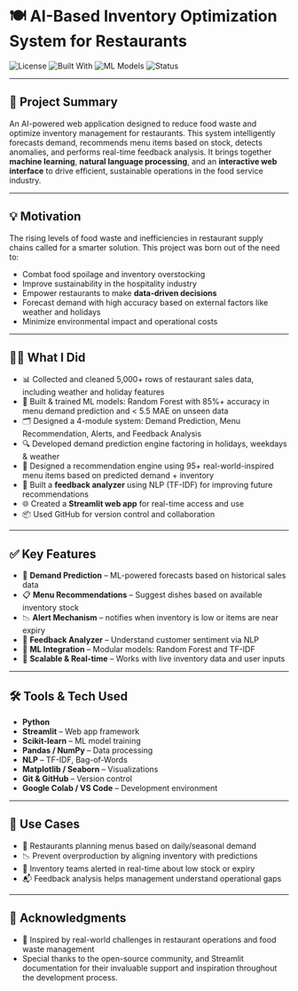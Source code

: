 # 🍽️ AI-Based Inventory Optimization System for Restaurants

![License](https://img.shields.io/badge/License-MIT-green)
![Built With](https://img.shields.io/badge/Built%20with-Python%2C%20Streamlit-blue)
![ML Models](https://img.shields.io/badge/Models-Random%20Forest%2C%20Isolation%20Forest%2C%20NLP-yellow)
![Status](https://img.shields.io/badge/Status-Complete-brightgreen)

---

## 📌 Project Summary

An AI-powered web application designed to reduce food waste and optimize inventory management for restaurants. This system intelligently forecasts demand, recommends menu items based on stock, detects anomalies, and performs real-time feedback analysis. It brings together **machine learning**, **natural language processing**, and an **interactive web interface** to drive efficient, sustainable operations in the food service industry.

---

## 💡 Motivation

The rising levels of food waste and inefficiencies in restaurant supply chains called for a smarter solution. This project was born out of the need to:

- Combat food spoilage and inventory overstocking
- Improve sustainability in the hospitality industry
- Empower restaurants to make **data-driven decisions**
- Forecast demand with high accuracy based on external factors like weather and holidays
- Minimize environmental impact and operational costs

---

## 👨‍💻 What I Did

- 📊 Collected and cleaned 5,000+ rows of restaurant sales data, including weather and holiday features  
- 🧠 Built & trained ML models: Random Forest with 85%+ accuracy in menu demand prediction and < 5.5 MAE on unseen data
- 🗂️ Designed a 4-module system: Demand Prediction, Menu Recommendation, Alerts, and Feedback Analysis  
- 🔍 Developed demand prediction engine factoring in holidays, weekdays & weather  
- 🤖 Designed a recommendation engine using 95+ real-world-inspired menu items based on predicted demand + inventory
- 💬 Built a **feedback analyzer** using NLP (TF-IDF) for improving future recommendations  
- 🌐 Created a **Streamlit web app** for real-time access and use  
- 📦 Used GitHub for version control and collaboration
  
---

## ✅ Key Features

- 📅 **Demand Prediction** – ML-powered forecasts based on historical sales data  
- 📋 **Menu Recommendations** – Suggest dishes based on available inventory stock  
- 📉 **Alert Mechanism** – notifies when inventory is low or items are near expiry 
- 💬 **Feedback Analyzer** – Understand customer sentiment via NLP  
- 🧠 **ML Integration** – Modular models: Random Forest and TF-IDF  
- 🔗 **Scalable & Real-time** – Works with live inventory data and user inputs

---

## 🛠️ Tools & Tech Used

- **Python**  
- **Streamlit** – Web app framework  
- **Scikit-learn** – ML model training  
- **Pandas / NumPy** – Data processing  
- **NLP** – TF-IDF, Bag-of-Words  
- **Matplotlib / Seaborn** – Visualizations  
- **Git & GitHub** – Version control  
- **Google Colab / VS Code** – Development environment

---

## 🧠 Use Cases

- 🍴 Restaurants planning menus based on daily/seasonal demand  
- 📉 Prevent overproduction by aligning inventory with predictions
- 🔔 Inventory teams alerted in real-time about low stock or expiry
- 📬 Feedback analysis helps management understand operational gaps

---

## 🙌 Acknowledgments

- 🌱 Inspired by real-world challenges in restaurant operations and food waste management
- Special thanks to the open-source community, and Streamlit documentation for their invaluable support and inspiration throughout the development process.






